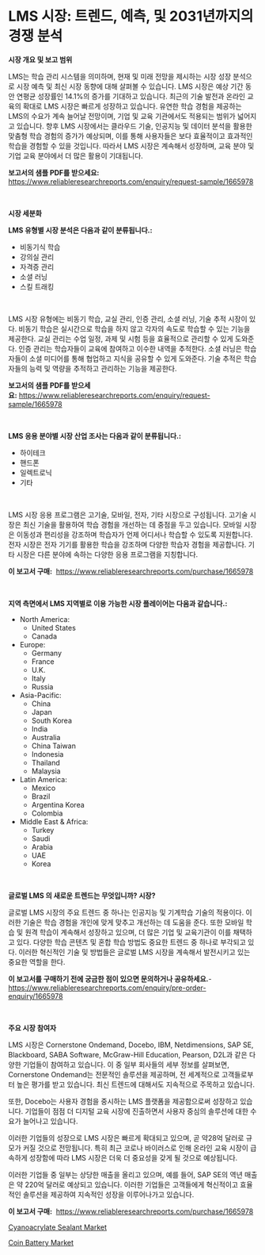 <p><h1>LMS 시장: 트렌드, 예측, 및 2031년까지의 경쟁 분석</h1></p><p><strong>시장 개요 및 보고 범위</strong></p>
<p><p>LMS는 학습 관리 시스템을 의미하며, 현재 및 미래 전망을 제시하는 시장 성장 분석으로 시장 예측 및 최신 시장 동향에 대해 살펴볼 수 있습니다. LMS 시장은 예상 기간 동안 연평균 성장률인 14.1%의 증가를 기대하고 있습니다. 최근의 기술 발전과 온라인 교육의 확대로 LMS 시장은 빠르게 성장하고 있습니다. 유연한 학습 경험을 제공하는 LMS의 수요가 계속 늘어날 전망이며, 기업 및 교육 기관에서도 적용되는 범위가 넓어지고 있습니다. 향후 LMS 시장에서는 클라우드 기술, 인공지능 및 데이터 분석을 활용한 맞춤형 학습 경험의 증가가 예상되며, 이를 통해 사용자들은 보다 효율적이고 효과적인 학습을 경험할 수 있을 것입니다. 따라서 LMS 시장은 계속해서 성장하며, 교육 분야 및 기업 교육 분야에서 더 많은 활용이 기대됩니다.</p></p>
<p><strong>보고서의 샘플 PDF를 받으세요:</strong> <a href="https://www.reliableresearchreports.com/enquiry/request-sample/1665978">https://www.reliableresearchreports.com/enquiry/request-sample/1665978</a></p>
<p>&nbsp;</p>
<p><strong>시장 세분화</strong></p>
<p><strong>LMS 유형별 시장 분석은 다음과 같이 분류됩니다.:</strong></p>
<p><ul><li>비동기식 학습</li><li>강의실 관리</li><li>자격증 관리</li><li>소셜 러닝</li><li>스킬 트래킹</li></ul></p>
<p>&nbsp;</p>
<p><p>LMS 시장 유형에는 비동기 학습, 교실 관리, 인증 관리, 소셜 러닝, 기술 추적 시장이 있다. 비동기 학습은 실시간으로 학습을 하지 않고 각자의 속도로 학습할 수 있는 기능을 제공한다. 교실 관리는 수업 일정, 과제 및 시험 등을 효율적으로 관리할 수 있게 도와준다. 인증 관리는 학습자들이 교육에 참여하고 이수한 내역을 추적한다. 소셜 러닝은 학습자들이 소셜 미디어를 통해 협업하고 지식을 공유할 수 있게 도와준다. 기술 추적은 학습자들의 능력 및 역량을 추적하고 관리하는 기능을 제공한다.</p></p>
<p><strong>보고서의 샘플 PDF를 받으세요:</strong>&nbsp;<a href="https://www.reliableresearchreports.com/enquiry/request-sample/1665978">https://www.reliableresearchreports.com/enquiry/request-sample/1665978</a></p>
<p>&nbsp;</p>
<p><strong> LMS 응용 분야별 시장 산업 조사는 다음과 같이 분류됩니다.:</strong></p>
<p><ul><li>하이테크</li><li>핸드폰</li><li>일렉트로닉</li><li>기타</li></ul></p>
<p>&nbsp;</p>
<p><p>LMS 시장 응용 프로그램은 고기술, 모바일, 전자, 기타 시장으로 구성됩니다. 고기술 시장은 최신 기술을 활용하여 학습 경험을 개선하는 데 중점을 두고 있습니다. 모바일 시장은 이동성과 편리성을 강조하며 학습자가 언제 어디서나 학습할 수 있도록 지원합니다. 전자 시장은 전자 기기를 활용한 학습을 강조하며 다양한 학습자 경험을 제공합니다. 기타 시장은 다른 분야에 속하는 다양한 응용 프로그램을 지칭합니다.</p></p>
<p><strong>이 보고서 구매:</strong>&nbsp; <a href="https://www.reliableresearchreports.com/purchase/1665978">https://www.reliableresearchreports.com/purchase/1665978</a></p>
<p>&nbsp;</p>
<p><strong>지역 측면에서 LMS 지역별로 이용 가능한 시장 플레이어는 다음과 같습니다.:</strong></p>
<p><ul>
    <li>
        North America:
        <ul>
            <li>United States</li>
            <li>Canada</li>
        </ul>
    </li>
    <li>
        Europe:
        <ul>
            <li>Germany</li>
            <li>France</li>
            <li>U.K.</li>
            <li>Italy</li>
            <li>Russia</li>
        </ul>
    </li>
    <li>
        Asia-Pacific:
        <ul>
            <li>China</li>
            <li>Japan</li>
            <li>South Korea</li>
            <li>India</li>
            <li>Australia</li>
            <li>China Taiwan</li>
            <li>Indonesia</li>
            <li>Thailand</li>
            <li>Malaysia</li>
        </ul>
    </li>
    <li>
        Latin America:
        <ul>
            <li>Mexico</li>
            <li>Brazil</li>
            <li>Argentina Korea</li>
            <li>Colombia</li>
        </ul>
    </li>
    <li>
        Middle East & Africa:
        <ul>
            <li>Turkey</li>
            <li>Saudi</li>
            <li>Arabia</li>
            <li>UAE</li>
            <li>Korea</li>
        </ul>
    </li>
    </ul></p>
<p>&nbsp;</p>
<p><strong>글로벌 LMS 의 새로운 트렌드는 무엇입니까? 시장?</strong></p>
<p><p>글로벌 LMS 시장의 주요 트렌드 중 하나는 인공지능 및 기계학습 기술의 적용이다. 이러한 기술은 학습 경험을 개인에 맞게 맞추고 개선하는 데 도움을 준다. 또한 모바일 학습 및 원격 학습이 계속해서 성장하고 있으며, 더 많은 기업 및 교육기관이 이를 채택하고 있다. 다양한 학습 콘텐츠 및 혼합 학습 방법도 중요한 트렌드 중 하나로 부각되고 있다. 이러한 혁신적인 기술 및 방법들은 글로벌 LMS 시장을 계속해서 발전시키고 있는 중요한 역할을 한다.</p></p>
<p><strong>이 보고서를 구매하기 전에 궁금한 점이 있으면 문의하거나 공유하세요.</strong>- <a href="https://www.reliableresearchreports.com/enquiry/pre-order-enquiry/1665978">https://www.reliableresearchreports.com/enquiry/pre-order-enquiry/1665978</a></p>
<p>&nbsp;</p>
<p><strong>주요 시장 참여자</strong></p>
<p><p>LMS 시장은 Cornerstone Ondemand, Docebo, IBM, Netdimensions, SAP SE, Blackboard, SABA Software, McGraw-Hill Education, Pearson, D2L과 같은 다양한 기업들이 참여하고 있습니다. 이 중 일부 회사들의 세부 정보를 살펴보면, Cornerstone Ondemand는 전문적인 솔루션을 제공하며, 전 세계적으로 고객들로부터 높은 평가를 받고 있습니다. 최신 트렌드에 대해서도 지속적으로 주목하고 있습니다.</p><p>또한, Docebo는 사용자 경험을 중시하는 LMS 플랫폼을 제공함으로써 성장하고 있습니다. 기업들이 점점 더 디지털 교육 시장에 진출하면서 사용자 중심의 솔루션에 대한 수요가 늘어나고 있습니다.</p><p>이러한 기업들의 성장으로 LMS 시장은 빠르게 확대되고 있으며, 곧 약28억 달러로 규모가 커질 것으로 전망됩니다. 특히 최근 코로나 바이러스로 인해 온라인 교육 시장이 급속하게 성장함에 따라 LMS 시장은 더욱 더 중요성을 갖게 될 것으로 예상됩니다.</p><p>이러한 기업들 중 일부는 상당한 매출을 올리고 있으며, 예를 들어, SAP SE의 역년 매출은 약 220억 달러로 예상되고 있습니다. 이러한 기업들은 고객들에게 혁신적이고 효율적인 솔루션을 제공하여 지속적인 성장을 이루어나가고 있습니다.</p></p>
<p><strong>이 보고서 구매:</strong>&nbsp;&nbsp;<a href="https://www.reliableresearchreports.com/purchase/1665978">https://www.reliableresearchreports.com/purchase/1665978</a></p>
<p><p><a href="https://simplistic-meeting-7ee.notion.site/Cyanoacrylate-Sealant-Market-Size-Share-Trends-Analysis-Report-By-Material-By-Type-By-End-user--f4eda142a38946fa884bd7869d89e512">Cyanoacrylate Sealant Market</a></p><p><a href="https://github.com/Sinjinluong3e0awx2m195k76/Market-Research-Report-List-1/blob/main/coin-battery-market.md">Coin Battery Market</a></p></p>
